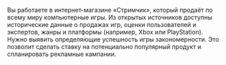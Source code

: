 Вы работаете в интернет-магазине «Стримчик», который продаёт по всему миру компьютерные игры. Из открытых источников доступны 
исторические данные о продажах игр, оценки пользователей и экспертов, жанры и платформы (например, Xbox или PlayStation). 
Нужно выявить определяющие успешность игры закономерности. Это позволит сделать ставку на потенциально популярный продукт и 
спланировать рекламные кампании.
